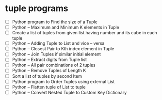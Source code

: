 # tuple programs 

- [ ] Python program to Find the size of a Tuple
- [ ] Python – Maximum and Minimum K elements in Tuple
- [ ] Create a list of tuples from given list having number and its cube in each tuple
- [ ] Python – Adding Tuple to List and vice – versa
- [ ] Python – Closest Pair to Kth index element in Tuple
- [ ] Python – Join Tuples if similar initial element
- [ ] Python – Extract digits from Tuple list
- [ ] Python – All pair combinations of 2 tuples
- [ ] Python – Remove Tuples of Length K
- [ ] Sort a list of tuples by second Item
- [ ] Python program to Order Tuples using external List
- [ ] Python – Flatten tuple of List to tuple
- [ ] Python – Convert Nested Tuple to Custom Key Dictionary